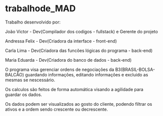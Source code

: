 # trabalhode_MAD
Trabalho desenvolvido por:

João Victor - Dev(Compilador dos codigos - fullstack) e Gerente do projeto

Andressa Felix - Dev(Criadora da interface - front-end)

Carla Lima - Dev(Criadora das funcões lógicas do programa - back-end)

Maria Eduarda - Dev(Criadora do banco de dados - back-end)

O programa visa gerenciar ordens de negociações da B3(BRASIL-BOLSA-BALCÃO) guardando informações, editando informações e excluido as mesmas se nescessário.

Os calculos são feitos de forma automática visando a agilidade para guardar os dados. 

Os dados podem ser visualizados ao gosto do cliente, podendo filtrar os ativos e a ordem sendo crescente ou decrescente.

